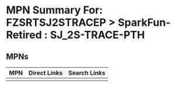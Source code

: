 



# MPN Summary For: FZSRTSJ2STRACEP > SparkFun-Retired : SJ_2S-TRACE-PTH

## MPNs
  

|MPN|Direct Links|Search Links|
| :--- | :--- | :--- |
||||
